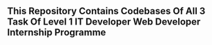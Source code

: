 ## This Repository Contains Codebases Of All 3 Task Of Level 1 IT Developer Web Developer Internship Programme
